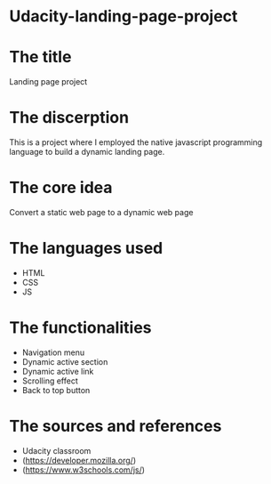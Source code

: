 # Udacity-landing-page-project

# The title

   Landing page project

# The discerption

   This is a project where I employed the native javascript programming language to build a dynamic 
    landing page.

# The core idea

   Convert a static web page to a dynamic web page

# The languages used

*  HTML
*  CSS
*  JS
  
 # The functionalities
 
 * Navigation menu  
 * Dynamic active section
 * Dynamic active link 
 * Scrolling effect 
 * Back to top button
 
# The sources and references

* Udacity classroom
* (https://developer.mozilla.org/)
* (https://www.w3schools.com/js/)
